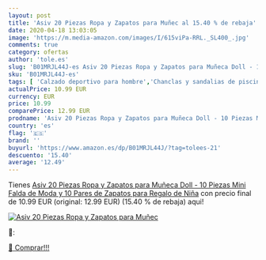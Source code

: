 ```yaml
---
layout: post
title: 'Asiv 20 Piezas Ropa y Zapatos para Muñec al 15.40 % de rebaja'
date: 2020-04-18 13:03:05
image: 'https://m.media-amazon.com/images/I/615viPa-RRL._SL400_.jpg'
comments: true
category: ofertas
author: 'tole.es'
slug: 'B01MRJL44J-es Asiv 20 Piezas Ropa y Zapatos para Muñeca Doll - 10 Piezas...'
sku: 'B01MRJL44J-es'
tags: [ 'Calzado deportivo para hombre','Chanclas y sandalias de piscina para hombre','Sandalias de vestir para hombre','Zapatillas y calzado deportivo para hombre','Zapatos','Zapatos para hombre','Zapatos y complementos','zapatos', ]
actualPrice: 10.99 EUR
currency: EUR
price: 10.99
comparePrice: 12.99 EUR
prodname: 'Asiv 20 Piezas Ropa y Zapatos para Muñeca Doll - 10 Piezas Mini Falda de Moda y 10 Pares de Zapatos para Regalo de Niña'
country: 'es'
flag: '🇪🇸'
brand: ''
buyurl: 'https://www.amazon.es/dp/B01MRJL44J/?tag=tolees-21'
descuento: '15.40'
average: '12.49'
---
```


Tienes [Asiv 20 Piezas Ropa y Zapatos para Muñeca Doll - 10 Piezas Mini Falda de Moda y 10 Pares de Zapatos para Regalo de Niña](https://www.amazon.es/dp/B01MRJL44J/?tag=tolees-21) con precio final de  10.99 EUR (original: 12.99 EUR) (15.40 %  de rebaja) aqui!

[![Asiv 20 Piezas Ropa y Zapatos para Muñec](https://m.media-amazon.com/images/I/615viPa-RRL._SL400_.jpg)](https://www.amazon.es/dp/B01MRJL44J/?tag=tolees-21)

🔎:


[🛒 Comprar!!!](https://www.amazon.es/dp/B01MRJL44J/?tag=tolees-21)
